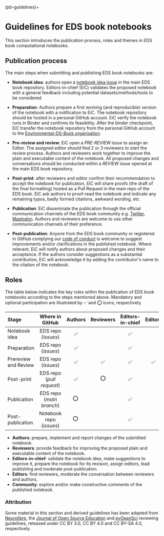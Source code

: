 (pb-guidelines)=
# Guidelines for EDS book notebooks

This section introduces the publication process, roles and themes in EDS book computational notebooks.

## Publication process

The main steps when submitting and publishing EDS book notebooks are:

* **Notebook idea**: authors open a [notebook idea issue](https://github.com/alan-turing-institute/environmental-ds-book/issues/new/choose) in the main EDS book repository. 
Editors-in-chief (EiC) validates the proposed notebook with a general feedback including potential datasets/methods/tools to be considered.

* **Preparation**: Authors prepare a first working (and reproducible) version of the notebook with a notification to EiC. The notebook repository should be hosted in a personal GitHub account.
EiC verify the notebook runs in Binder and confirms its feasibility. 
After the binder checkpoint, EiC transfer the notebook repository from the personal GitHub account to the [Environmental-DS-Book organisation](https://github.com/Environmental-DS-Book). 

* **Pre-review and review**: EiC open a *PRE-REVIEW issue* to assign an Editor. 
The assigned editor should find 2 or 3 reviewers to start the review process. 
Authors and reviewers work together to improve the plain and executable content of the notebook. 
All proposed changes and conversations should be conducted within a *REVIEW issue* opened at the main EDS book repository. 

* **Post-print**: after reviewers and editor confirm their recommendation to accept the notebook for publication, EiC will share proofs (the draft of the final formatting) hosted as a Pull Request in the main repo of the EDS book.
EiC ask authors to proof-read the notebook and indicate any remaining typos, badly formed citations, awkward wording, etc.

* **Publication**: EiC disseminate the publication through the official communication channels of the EDS book community e.g. [Twitter](https://twitter.com/EnvDSbook), [Mastodon](https://fosstodon.org/@EDSbook). 
Authors and reviewers are welcome to use other communication channels of their preference.

* **Post-publication**: Anyone from the EDS book community or registered in GitHub complying our [code of conduct](https://raw.githubusercontent.com/alan-turing-institute/environmental-ds-book/master/CODE_OF_CONDUCT.md) is welcome to suggest improvements and/or clarifications in the published notebook. 
Where relevant, EiC will notify authors about proposed changes and their acceptance. If the authors consider suggestions as a substantial contribution, EiC will acknowledge it by adding the contributor's name to the citation of the notebook. 

## Roles

The table below indicates the key roles within the publication of EDS book notebooks according to the steps mentioned above. 
Mandatory and optional participation are illustrated by ✅ and ⭕ icons, respectively.

| Stage                   |      Where in GitHub      | Authors | Reviewers | Editors-in-chief | Editors | Community | 
|:------------------------|:-------------------------:|:-------:|:---------:|:----------------:|:-------:|:---------:|
| Notebook idea           |    EDS repo (*issues*)    |    ✅    |           |        ✅          |         |     ⭕     |
| Preparation             |    EDS repo (*issues*)    |    ✅    |           |        ✅          |         |           |
| Prereview and Review    |    EDS repo (*issues*)    |    ✅    |     ✅     |        ✅         |    ✅    |           |
| Post-print              | EDS repo (*pull request*) |    ✅    |     ⭕     |        ✅          |         |           |
| Publication             | EDS repo (*main branch*)  |   ⭕ ️   |           |         ✅         |         |           |
| Post-publication        | Notebook repo (*issues*)  |   ⭕ ️   |           |         ✅         |         |     ✅     |

* **Authors**: prepare, implement and report changes of the submitted notebook. 
* **Reviewers**: provide feedback for improving the proposed plain and executable content of the notebook.
* **Editors-in-chief**: validate the notebook idea, make suggestions to improve it, prepare the notebook for its revision, assign editors, lead publishing and moderate post-publication.
* **Editors**: find reviewers, moderate the conversation between reviewers and authors. 
* **Community**: explore and/or make constructive comments of the published notebook. 

### Attribution 
Some material in this section and derived guidelines has been adapted from [Neurolibre](https://docs.neurolibre.org/en/latest/REVIEWER.html), the [Journal of Open Source Education](https://openjournals.readthedocs.io/en/jose/index.html) and [pyOpenSci](https://www.pyopensci.org/software-peer-review/index.html) reviewing guidelines, released under CC BY 3.0, CC BY 4.0 and CC BY-SA 4.0, respectively.